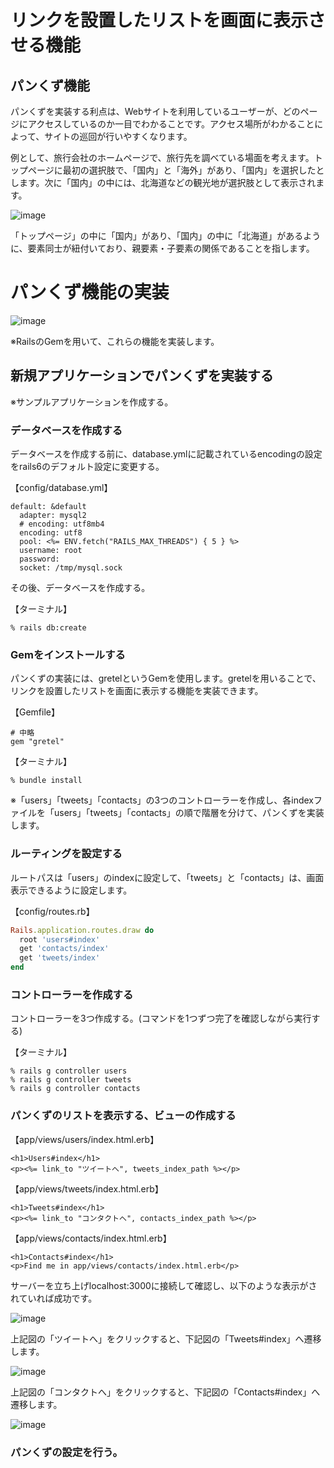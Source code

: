 # リンクを設置したリストを画面に表示させる機能

## パンくず機能

パンくずを実装する利点は、Webサイトを利用しているユーザーが、どのページにアクセスしているのか一目でわかることです。アクセス場所がわかることによって、サイトの巡回が行いやすくなります。

例として、旅行会社のホームページで、旅行先を調べている場面を考えます。トップページに最初の選択肢で、「国内」と「海外」があり、「国内」を選択したとします。次に「国内」の中には、北海道などの観光地が選択肢として表示されます。

![image](https://github.com/koharayuki/til/assets/132040884/e1a98c0f-805a-4aa0-9360-ed4609049896)

「トップページ」の中に「国内」があり、「国内」の中に「北海道」があるように、要素同士が紐付いており、親要素・子要素の関係であることを指します。   
   
   
# パンくず機能の実装

![image](https://github.com/koharayuki/til/assets/132040884/c77ffafa-e07a-4df0-aba1-c2b009ae4da1)

※RailsのGemを用いて、これらの機能を実装します。

## 新規アプリケーションでパンくずを実装する

※サンプルアプリケーションを作成する。

### データベースを作成する

データベースを作成する前に、database.ymlに記載されているencodingの設定をrails6のデフォルト設定に変更する。

【config/database.yml】
```
default: &default
  adapter: mysql2
  # encoding: utf8mb4
  encoding: utf8
  pool: <%= ENV.fetch("RAILS_MAX_THREADS") { 5 } %>
  username: root
  password:
  socket: /tmp/mysql.sock
```

その後、データベースを作成する。

【ターミナル】
```
% rails db:create
```

### Gemをインストールする

パンくずの実装には、gretelというGemを使用します。gretelを用いることで、リンクを設置したリストを画面に表示する機能を実装できます。

【Gemfile】
```
# 中略
gem "gretel"
```

【ターミナル】
```
% bundle install
```

※「users」「tweets」「contacts」の3つのコントローラーを作成し、各indexファイルを「users」「tweets」「contacts」の順で階層を分けて、パンくずを実装します。

### ルーティングを設定する

ルートパスは「users」のindexに設定して、「tweets」と「contacts」は、画面表示できるように設定します。

【config/routes.rb】
```ruby
Rails.application.routes.draw do
  root 'users#index'
  get 'contacts/index'
  get 'tweets/index'
end
```

### コントローラーを作成する

コントローラーを3つ作成する。(コマンドを1つずつ完了を確認しながら実行する)

【ターミナル】
```
% rails g controller users
% rails g controller tweets
% rails g controller contacts
```

### パンくずのリストを表示する、ビューの作成する

【app/views/users/index.html.erb】
```erb
<h1>Users#index</h1>
<p><%= link_to "ツイートへ", tweets_index_path %></p>
```

【app/views/tweets/index.html.erb】
```erb
<h1>Tweets#index</h1>
<p><%= link_to "コンタクトへ", contacts_index_path %></p>
```

【app/views/contacts/index.html.erb】
```erb
<h1>Contacts#index</h1>
<p>Find me in app/views/contacts/index.html.erb</p>
```

サーバーを立ち上げlocalhost:3000に接続して確認し、以下のような表示がされていれば成功です。

![image](https://github.com/koharayuki/til/assets/132040884/c767b30f-9616-4d58-92f0-4f9332f7eaf6)

上記図の「ツイートへ」をクリックすると、下記図の「Tweets#index」へ遷移します。

![image](https://github.com/koharayuki/til/assets/132040884/9960cb37-efb5-4461-be1a-7f4ded031bf0)

上記図の「コンタクトへ」をクリックすると、下記図の「Contacts#index」へ遷移します。

![image](https://github.com/koharayuki/til/assets/132040884/4ae48759-f4dc-46cb-bbc1-27408da2ddc3)

### パンくずの設定を行う。







